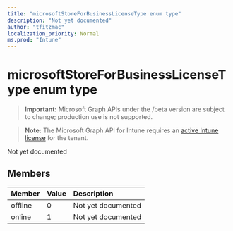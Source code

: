 ```yaml
---
title: "microsoftStoreForBusinessLicenseType enum type"
description: "Not yet documented"
author: "tfitzmac"
localization_priority: Normal
ms.prod: "Intune"
---
```


# microsoftStoreForBusinessLicenseType enum type

> **Important:** Microsoft Graph APIs under the /beta version are subject to change; production use is not supported.

> **Note:** The Microsoft Graph API for Intune requires an [active Intune license](https://go.microsoft.com/fwlink/?linkid=839381) for the tenant.

Not yet documented

## Members
|Member|Value|Description|
|:---|:---|:---|
|offline|0|Not yet documented|
|online|1|Not yet documented|




